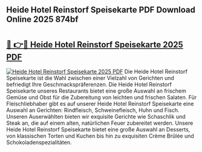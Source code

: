 ## Heide Hotel Reinstorf Speisekarte PDF Download Online 2025 874bf

# <h2><a href="http://gc8tp2o.nevu.top/?p=Heide+Hotel+Reinstorf+Speisekarte">🔗 👉🔴 Heide Hotel Reinstorf Speisekarte 2025 PDF</a></h2>

[![Heide Hotel Reinstorf Speisekarte 2025 PDF](https://i.imgur.com/dBaPXMq.png)](http://gc8tp2o.nevu.top/?p=Heide+Hotel+Reinstorf+Speisekarte)
Die Heide Hotel Reinstorf Speisekarte ist die Wahl zwischen einer Vielzahl von Gerichten und befriedigt Ihre Geschmackspräferenzen. Die Heide Hotel Reinstorf Speisekarte unseres Restaurants bietet eine große Auswahl an frischem Gemüse und Obst für die Zubereitung von leichten und frischen Salaten. Für Fleischliebhaber gibt es auf unserer Heide Hotel Reinstorf Speisekarte eine Auswahl an Gerichten: Rindfleisch, Schweinefleisch, Huhn und Fisch. Unseren Auserwählten bieten wir exquisite Gerichte wie Schaschlik und Steak an, die auf einem alten, natürlichen Feuer zubereitet werden. Unsere Heide Hotel Reinstorf Speisekarte bietet eine große Auswahl an Desserts, von klassischen Torten und Kuchen bis hin zu exquisiten Crème Brûlée und Schokoladenspezialitäten.
